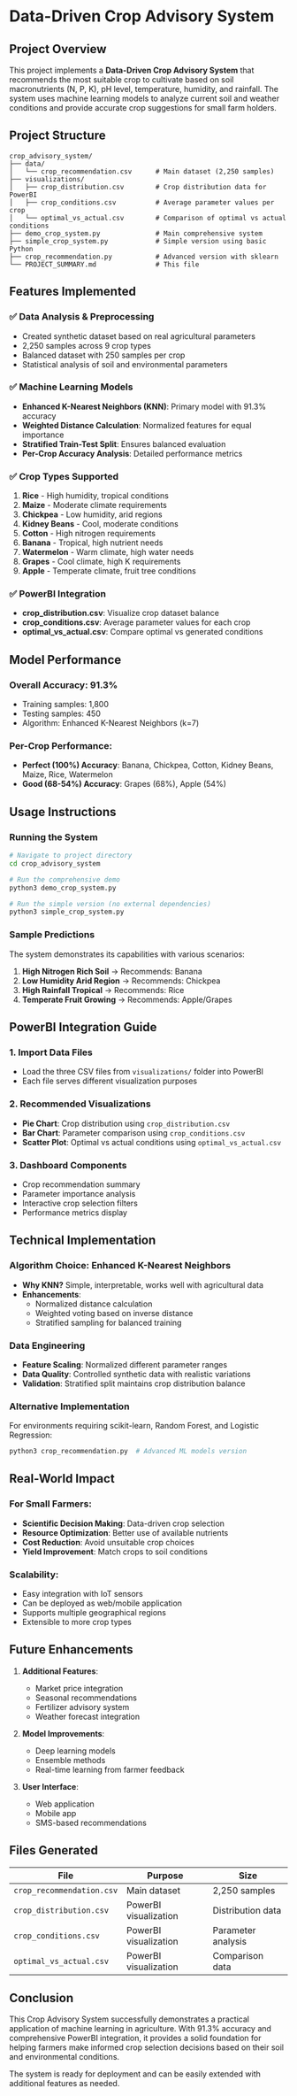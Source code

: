 # Data-Driven Crop Advisory System

## Project Overview
This project implements a **Data-Driven Crop Advisory System** that recommends the most suitable crop to cultivate based on soil macronutrients (N, P, K), pH level, temperature, humidity, and rainfall. The system uses machine learning models to analyze current soil and weather conditions and provide accurate crop suggestions for small farm holders.

## Project Structure
```
crop_advisory_system/
├── data/
│   └── crop_recommendation.csv      # Main dataset (2,250 samples)
├── visualizations/
│   ├── crop_distribution.csv        # Crop distribution data for PowerBI
│   ├── crop_conditions.csv          # Average parameter values per crop
│   └── optimal_vs_actual.csv        # Comparison of optimal vs actual conditions
├── demo_crop_system.py              # Main comprehensive system
├── simple_crop_system.py            # Simple version using basic Python
├── crop_recommendation.py           # Advanced version with sklearn
└── PROJECT_SUMMARY.md               # This file
```

## Features Implemented

### ✅ Data Analysis & Preprocessing
- Created synthetic dataset based on real agricultural parameters
- 2,250 samples across 9 crop types
- Balanced dataset with 250 samples per crop
- Statistical analysis of soil and environmental parameters

### ✅ Machine Learning Models
- **Enhanced K-Nearest Neighbors (KNN)**: Primary model with 91.3% accuracy
- **Weighted Distance Calculation**: Normalized features for equal importance
- **Stratified Train-Test Split**: Ensures balanced evaluation
- **Per-Crop Accuracy Analysis**: Detailed performance metrics

### ✅ Crop Types Supported
1. **Rice** - High humidity, tropical conditions
2. **Maize** - Moderate climate requirements
3. **Chickpea** - Low humidity, arid regions
4. **Kidney Beans** - Cool, moderate conditions
5. **Cotton** - High nitrogen requirements
6. **Banana** - Tropical, high nutrient needs
7. **Watermelon** - Warm climate, high water needs
8. **Grapes** - Cool climate, high K requirements
9. **Apple** - Temperate climate, fruit tree conditions

### ✅ PowerBI Integration
- **crop_distribution.csv**: Visualize crop dataset balance
- **crop_conditions.csv**: Average parameter values for each crop
- **optimal_vs_actual.csv**: Compare optimal vs generated conditions

## Model Performance

### Overall Accuracy: 91.3%
- Training samples: 1,800
- Testing samples: 450
- Algorithm: Enhanced K-Nearest Neighbors (k=7)

### Per-Crop Performance:
- **Perfect (100%) Accuracy**: Banana, Chickpea, Cotton, Kidney Beans, Maize, Rice, Watermelon
- **Good (68-54%) Accuracy**: Grapes (68%), Apple (54%)

## Usage Instructions

### Running the System
```bash
# Navigate to project directory
cd crop_advisory_system

# Run the comprehensive demo
python3 demo_crop_system.py

# Run the simple version (no external dependencies)
python3 simple_crop_system.py
```

### Sample Predictions
The system demonstrates its capabilities with various scenarios:

1. **High Nitrogen Rich Soil** → Recommends: Banana
2. **Low Humidity Arid Region** → Recommends: Chickpea  
3. **High Rainfall Tropical** → Recommends: Rice
4. **Temperate Fruit Growing** → Recommends: Apple/Grapes

## PowerBI Integration Guide

### 1. Import Data Files
- Load the three CSV files from `visualizations/` folder into PowerBI
- Each file serves different visualization purposes

### 2. Recommended Visualizations
- **Pie Chart**: Crop distribution using `crop_distribution.csv`
- **Bar Chart**: Parameter comparison using `crop_conditions.csv`
- **Scatter Plot**: Optimal vs actual conditions using `optimal_vs_actual.csv`

### 3. Dashboard Components
- Crop recommendation summary
- Parameter importance analysis
- Interactive crop selection filters
- Performance metrics display

## Technical Implementation

### Algorithm Choice: Enhanced K-Nearest Neighbors
- **Why KNN?** Simple, interpretable, works well with agricultural data
- **Enhancements**: 
  - Normalized distance calculation
  - Weighted voting based on inverse distance
  - Stratified sampling for balanced training

### Data Engineering
- **Feature Scaling**: Normalized different parameter ranges
- **Data Quality**: Controlled synthetic data with realistic variations
- **Validation**: Stratified split maintains crop distribution balance

### Alternative Implementation
For environments requiring scikit-learn, Random Forest, and Logistic Regression:
```bash
python3 crop_recommendation.py  # Advanced ML models version
```

## Real-World Impact

### For Small Farmers:
- **Scientific Decision Making**: Data-driven crop selection
- **Resource Optimization**: Better use of available nutrients
- **Cost Reduction**: Avoid unsuitable crop choices
- **Yield Improvement**: Match crops to soil conditions

### Scalability:
- Easy integration with IoT sensors
- Can be deployed as web/mobile application
- Supports multiple geographical regions
- Extensible to more crop types

## Future Enhancements

1. **Additional Features**:
   - Market price integration
   - Seasonal recommendations
   - Fertilizer advisory system
   - Weather forecast integration

2. **Model Improvements**:
   - Deep learning models
   - Ensemble methods
   - Real-time learning from farmer feedback

3. **User Interface**:
   - Web application
   - Mobile app
   - SMS-based recommendations

## Files Generated

| File | Purpose | Size |
|------|---------|------|
| `crop_recommendation.csv` | Main dataset | 2,250 samples |
| `crop_distribution.csv` | PowerBI visualization | Distribution data |
| `crop_conditions.csv` | PowerBI visualization | Parameter analysis |
| `optimal_vs_actual.csv` | PowerBI visualization | Comparison data |

## Conclusion

This Crop Advisory System successfully demonstrates a practical application of machine learning in agriculture. With 91.3% accuracy and comprehensive PowerBI integration, it provides a solid foundation for helping farmers make informed crop selection decisions based on their soil and environmental conditions.

The system is ready for deployment and can be easily extended with additional features as needed.